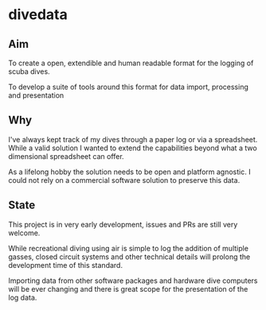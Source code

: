 # divedata

## Aim

To create a open, extendible and human readable format for the logging of scuba
dives.

To develop a suite of tools around this format for data import, processing and
presentation

## Why

I've always kept track of my dives through a paper log or via a spreadsheet.
While a valid solution I wanted to extend the capabilities beyond what a
two dimensional spreadsheet can offer.

As a lifelong hobby the solution needs to be open and platform agnostic. I could
not rely on a commercial software solution to preserve this data.

## State

This project is in very early development, issues and PRs are still very
welcome.

While recreational diving using air is simple to log the addition of multiple
gasses, closed circuit systems and other technical details will prolong the
development time of this standard.

Importing data from other software packages and hardware dive computers will be
ever changing and there is great scope for the presentation of the log data.
